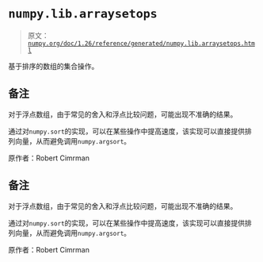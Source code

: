 # `numpy.lib.arraysetops`

> 原文：[`numpy.org/doc/1.26/reference/generated/numpy.lib.arraysetops.html`](https://numpy.org/doc/1.26/reference/generated/numpy.lib.arraysetops.html)

基于排序的数组的集合操作。

## 备注

对于浮点数组，由于常见的舍入和浮点比较问题，可能出现不准确的结果。

通过对`numpy.sort`的实现，可以在某些操作中提高速度，该实现可以直接提供排列向量，从而避免调用`numpy.argsort`。

原作者：Robert Cimrman

## 备注

对于浮点数组，由于常见的舍入和浮点比较问题，可能出现不准确的结果。

通过对`numpy.sort`的实现，可以在某些操作中提高速度，该实现可以直接提供排列向量，从而避免调用`numpy.argsort`。

原作者：Robert Cimrman
